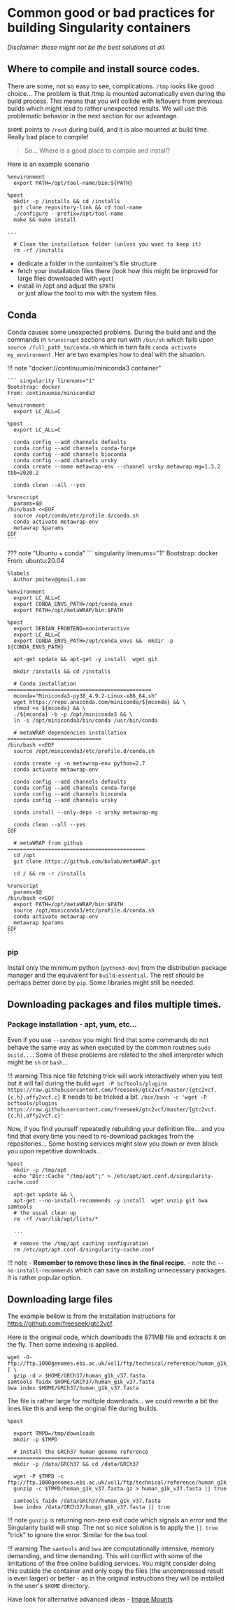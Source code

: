 # Common good or bad practices for building Singularity containers

_Disclaimer: these might not be the best solutions at all._

## Where to compile and install source codes.

There are some, not so easy to see, complications. `/tmp` looks like good choice... The problem is that /tmp is mounted automatically even during the build process. This means that you will collide with leftovers from previous builds which might lead to rather unexpected results. We will use this problematic behavior in the next section for our advantage.

`$HOME` points to `/root` during build, and it is also mounted at build time. Really bad place to compile!

> So... Where is a good place to compile and install?

Here is an example scenario

``` singularity hl_lines="2 5 7" linenums="1"
%environment
  export PATH=/opt/tool-name/bin:${PATH}

%post
  mkdir -p /installs && cd /installs
  git clone repository-link && cd tool-name
  ./configure --prefix=/opt/tool-name
  make && make install

...

  # Clean the installation folder (unless you want to keep it)
  rm -rf /installs
```

- dedicate a folder in the container's file structure
- fetch your installation files there (look how this might be improved for large files downloaded with `wget`)
- install in /opt and adjust the `$PATH`  
  or just allow the tool to mix with the system files.

## **Conda**

Conda causes some unexpected problems. During the build and and the commands in `%runscrupt` sections are run with `/bin/sh` which fails upon `source /full_path_to/conda.sh` which in turn fails `conda activate my_environment`. Her are two examples how to deal with the situation.

!!! note "docker://continuumio/miniconda3 container"

    ``` singularity linenums="1"
    Bootstrap: docker
    From: continuumio/miniconda3

    %environment
      export LC_ALL=C
    
    %post
      export LC_ALL=C
    
      conda config --add channels defaults
      conda config --add channels conda-forge
      conda config --add channels bioconda
      conda config --add channels ursky
      conda create --name metawrap-env --channel ursky metawrap-mg=1.3.2 tbb=2020.2
    
      conda clean --all --yes
    
    %runscript
      params=$@
    /bin/bash <<EOF
      source /opt/conda/etc/profile.d/conda.sh
      conda activate metawrap-env
      metawrap $params
    EOF
    ```

??? note "Ubuntu + conda"
    ``` singularity linenums="1"
    Bootstrap: docker
    From: ubuntu:20.04
    
    %labels
      Author pmitev@gmail.com
    
    %environment
      export LC_ALL=C
      export CONDA_ENVS_PATH=/opt/conda_envs
      export PATH=/opt/metaWRAP/bin:$PATH
    
    %post
      export DEBIAN_FRONTEND=noninteractive
      export LC_ALL=C
      export CONDA_ENVS_PATH=/opt/conda_envs &&  mkdir -p ${CONDA_ENVS_PATH}
    
      apt-get update && apt-get -y install  wget git
    
      mkdir /installs && cd /installs
    
      # Conda installation     ==============================================
      mconda="Miniconda3-py38_4.9.2-Linux-x86_64.sh"
      wget https://repo.anaconda.com/miniconda/${mconda} && \
      chmod +x ${mconda} && \
      ./${mconda} -b -p /opt/miniconda3 && \
      ln -s /opt/miniconda3/bin/conda /usr/bin/conda
    
      # metaWRAP dependencies installation     ==============================
    /bin/bash <<EOF
      source /opt/miniconda3/etc/profile.d/conda.sh
    
      conda create -y -n metawrap-env python=2.7
      conda activate metawrap-env
      
      conda config --add channels defaults
      conda config --add channels conda-forge
      conda config --add channels bioconda
      conda config --add channels ursky
    
      conda install --only-deps -c ursky metawrap-mg
    
      conda clean --all --yes
    EOF
    
      # metaWRAP from github     ============================================
      cd /opt
      git clone https://github.com/bxlab/metaWRAP.git
    
      cd / && rm -r /installs
    
    %runscript
      params=$@
    /bin/bash <<EOF
      export PATH=/opt/metaWRAP/bin:$PATH
      source /opt/miniconda3/etc/profile.d/conda.sh
      conda activate metawrap-env
      metawrap $params
    EOF
    ```


### **pip**

Install only the minimum python (`python3-dev`) from the distribution package manager and the equivalent for `build-essential`. The rest should be perhaps better done by `pip`. Some libraries might still be needed.

## Downloading packages and files multiple times.

### Package installation - apt, yum, etc...

Even if you use `--sandbox` you might find that some commands do not behave the same way as when executed by the common routines `sudo build...`. Some of these problems are related to the shell interpreter which might be `sh` or `bash`...

!!! warning
    This nice file fetching trick will work interactively when you test but it will fail during the build
    ```
    wget -P bcftools/plugins https://raw.githubusercontent.com/freeseek/gtc2vcf/master/{gtc2vcf.{c,h},affy2vcf.c}
    ```
    It needs to be tricked a bit.
    ```
    /bin/bash -c 'wget -P bcftools/plugins https://raw.githubusercontent.com/freeseek/gtc2vcf/master/{gtc2vcf.{c,h},affy2vcf.c}'
    ```

Now, if you find yourself repeatedly rebuilding your definition file... and you find that every time you need to re-download packages from the repositories... Some hosting services might slow you down or even block you upon repetitive downloads...



``` singularity hl_lines="2-3 12-13" linenums="1"
%post
  mkdir -p /tmp/apt
  echo "Dir::Cache "/tmp/apt";" > /etc/apt/apt.conf.d/singularity-cache.conf

  apt-get update && \
  apt-get --no-install-recommends -y install  wget unzip git bwa samtools
  # the usual clean up
  rm -rf /var/lib/apt/lists/*

  ...

  # remove the /tmp/apt caching configuration
  rm /etc/apt/apt.conf.d/singularity-cache.conf
```

!!! note
    - **Remember to remove these lines in the final recipe.**
    - note the `--no-install-recommends` which can save on installing unnecessary packages. It is rather popular option.



## **Downloading large files**

The example bellow is from the installation instructions for https://github.com/freeseek/gtc2vcf.

Here is the original code, which downloads the 871MB file and extracts it on the fly. Then some indexing is applied.
```
wget -O- ftp://ftp.1000genomes.ebi.ac.uk/vol1/ftp/technical/reference/human_g1k_v37.fasta.gz | \
  gzip -d > $HOME/GRCh37/human_g1k_v37.fasta
samtools faidx $HOME/GRCh37/human_g1k_v37.fasta
bwa index $HOME/GRCh37/human_g1k_v37.fasta
```

The file is rather large for multiple downloads... we could rewrite a bit the lines like this and keep the original file during builds.

``` singularity
%post

  export TMPD=/tmp/downloads
  mkdir -p $TMPD

  # Install the GRCh37 human genome reference =======================================
  mkdir -p /data/GRCh37 && cd /data/GRCh37

  wget -P $TMPD -c  ftp://ftp.1000genomes.ebi.ac.uk/vol1/ftp/technical/reference/human_g1k_v37.fasta.gz
  gunzip -c $TMPD/human_g1k_v37.fasta.gz > human_g1k_v37.fasta || true

  samtools faidx /data/GRCh37/human_g1k_v37.fasta
  bwa index /data/GRCh37/human_g1k_v37.fasta || true
```
!!! note
    `gunzip` is returning non-zero exit code which signals an error and the Singularity build will stop. The not so nice solution is to apply the `|| true` "trick" to ignore the error. Similar for the `bwa` tool.

!!! warning
    The `samtools` and `bwa` are computationally intensive, memory demanding, and time demanding. This will conflict with some of the limitations of the free online building services. You might consider doing this outside the container and only copy the files (the uncompressed result is even larger) or better - as in the original instructions they will be installed in the user's `$HOME` directory.

Have look for alternative advanced ideas - [Image Mounts](https://sylabs.io/guides/3.7/user-guide/bind_paths_and_mounts.html#image-mounts)
